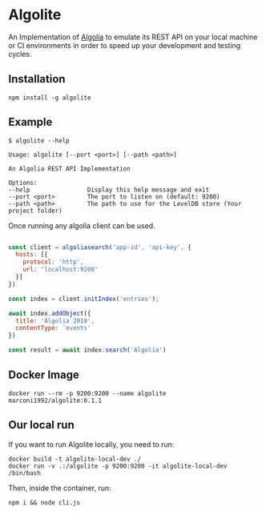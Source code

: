 # Algolite
An Implementation of [Algolia](https://www.algolia.com/) to emulate its REST API on your local machine or CI environments in order to speed up your development and testing cycles.

## Installation

```
npm install -g algolite
```

## Example

```
$ algolite --help

Usage: algolite [--port <port>] [--path <path>]

An Algolia REST API Implementation

Options:
--help                Display this help message and exit
--port <port>         The port to listen on (default: 9200)
--path <path>         The path to use for the LevelDB store (Your project folder)
```

Once running any algolia client can be used.

```javascript

const client = algoliasearch('app-id', 'api-key', {
  hosts: [{
    protocol: 'http',
    url: 'localhost:9200'
  }]
})

const index = client.initIndex('entries');

await index.addObject({
  title: 'Algolia 2019',
  contentType: 'events'
})

const result = await index.search('Algolia')
```

## Docker Image

```
docker run --rm -p 9200:9200 --name algolite marconi1992/algolite:0.1.1
```

## Our local run

If you want to run Algolite locally, you need to run:
```
docker build -t algolite-local-dev ./
docker run -v .:/algolite -p 9200:9200 -it algolite-local-dev /bin/bash
```

Then, inside the container, run:
```
npm i && node cli.js
```
